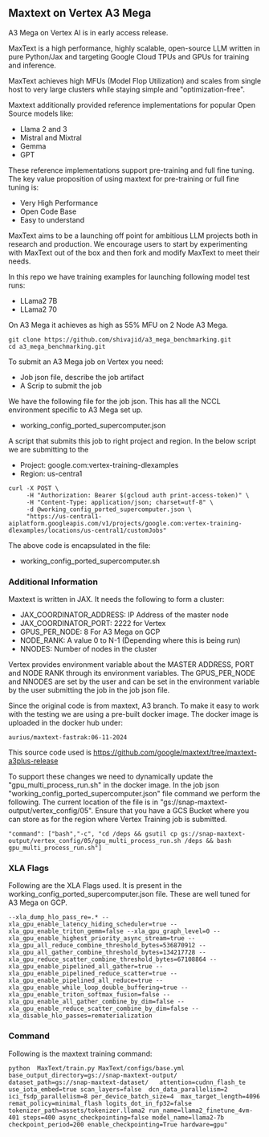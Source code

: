 ## Maxtext on Vertex A3 Mega

A3 Mega on Vertex AI is in early access release. 

MaxText is a high performance, highly scalable, open-source LLM written in pure Python/Jax and targeting Google Cloud TPUs and GPUs for training and inference. 


MaxText achieves high MFUs (Model Flop Utilization) and scales from single host to very large clusters while staying simple and "optimization-free".



Maxtext additionally provided reference implementations for popular Open Source models like:
- Llama 2 and 3
- Mistral and Mixtral
- Gemma
- GPT 

These reference implementations support pre-training and full fine tuning. The key value proposition of using maxtext  for pre-training or full fine tuning is:
- Very High Performance
- Open Code Base
- Easy to understand 

MaxText aims to be a launching off point for ambitious LLM projects both in research and production. We encourage users to start by experimenting with MaxText out of the box and then fork and modify MaxText to meet their needs.


In this repo we have training examples for launching following model test runs:
- LLama2 7B
- LLama2 70

On A3 Mega it achieves as high as 55% MFU on 2 Node A3 Mega.

```
git clone https://github.com/shivajid/a3_mega_benchmarking.git
cd a3_mega_benchmarking.git

```
To submit an A3 Mega job on Vertex you need:
- Job json file, describe the job artifact
- A Scrip to submit the job

We have the following file for the job json. This has all the NCCL environment specific to A3 Mega set up.
- working_config_ported_supercomputer.json 

A script that submits this job to right project and region. In the below script we are submitting to the
- Project: google.com:vertex-training-dlexamples
- Region: us-centra1

```
curl -X POST \
     -H "Authorization: Bearer $(gcloud auth print-access-token)" \
     -H "Content-Type: application/json; charset=utf-8" \
     -d @working_config_ported_supercomputer.json \
     "https://us-central1-aiplatform.googleapis.com/v1/projects/google.com:vertex-training-dlexamples/locations/us-central1/customJobs"
```

The above code is encapsulated in the file:
- working_config_ported_supercomputer.sh

### Additional Information

Maxtext is written in JAX. It needs the following to form a cluster:
- JAX_COORDINATOR_ADDRESS: IP Address of the master node
- JAX_COORDINATOR_PORT: 2222 for Vertex
- GPUS_PER_NODE: 8 For A3 Mega on GCP
- NODE_RANK: A value 0 to N-1 (Depending where this is being run)
- NNODES: Number of nodes in the cluster

Vertex provides environment variable about the MASTER ADDRESS, PORT and NODE RANK through its environment variables. The GPUS_PER_NODE and NNODES are set by the user and can be set in the environment variable by the user submitting the job in the job json file.

Since the original code is from maxtext, A3 branch. To make it easy to work with the testing we are using a pre-built docker image. The docker image is uploaded in the docker hub under:
```
aurius/maxtext-fastrak:06-11-2024
```

This source code used is https://github.com/google/maxtext/tree/maxtext-a3plus-release

To support these changes we need to dynamically update the "gpu_multi_process_run.sh" in the docker image. In the job json "working_config_ported_supercomputer.json" file command we perform the following. The current location of the file is in "gs://snap-maxtext-output/vertex_config/05". Ensure that you have a GCS Bucket where you can store as for the region where Vertex Training job is submitted.


```
"command": ["bash","-c", "cd /deps && gsutil cp gs://snap-maxtext-output/vertex_config/05/gpu_multi_process_run.sh /deps && bash gpu_multi_process_run.sh"]
```

### XLA Flags

Following are the XLA Flags used. It is present in the working_config_ported_supercomputer.json file. These are well tuned for A3 Mega on GCP.

```
--xla_dump_hlo_pass_re=.* --xla_gpu_enable_latency_hiding_scheduler=true --xla_gpu_enable_triton_gemm=false --xla_gpu_graph_level=0 --xla_gpu_enable_highest_priority_async_stream=true --xla_gpu_all_reduce_combine_threshold_bytes=536870912 --xla_gpu_all_gather_combine_threshold_bytes=134217728 --xla_gpu_reduce_scatter_combine_threshold_bytes=67108864 --xla_gpu_enable_pipelined_all_gather=true --xla_gpu_enable_pipelined_reduce_scatter=true --xla_gpu_enable_pipelined_all_reduce=true --xla_gpu_enable_while_loop_double_buffering=true --xla_gpu_enable_triton_softmax_fusion=false --xla_gpu_enable_all_gather_combine_by_dim=false --xla_gpu_enable_reduce_scatter_combine_by_dim=false --xla_disable_hlo_passes=rematerialization
```

### Command

Following is the maxtext training command:

```
python  MaxText/train.py MaxText/configs/base.yml base_output_directory=gs://snap-maxtext-output/ dataset_path=gs://snap-maxtext-dataset/   attention=cudnn_flash_te  use_iota_embed=true scan_layers=false  dcn_data_parallelism=2 ici_fsdp_parallelism=8 per_device_batch_size=4  max_target_length=4096 remat_policy=minimal_flash logits_dot_in_fp32=false  tokenizer_path=assets/tokenizer.llama2 run_name=llama2_finetune_4vm-401 steps=400 async_checkpointing=false model_name=llama2-7b checkpoint_period=200 enable_checkpointing=True hardware=gpu"
```










